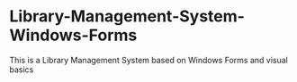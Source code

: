 # Library-Management-System-Windows-Forms
This is a Library Management System based on  Windows Forms and visual basics

